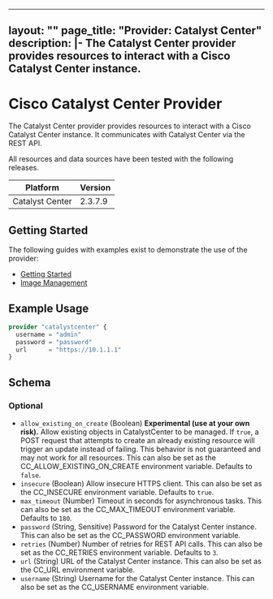 
---
layout: ""
page_title: "Provider: Catalyst Center"
description: |-
  The Catalyst Center provider provides resources to interact with a Cisco Catalyst Center instance.
---

# Cisco Catalyst Center Provider

The Catalyst Center provider provides resources to interact with a Cisco Catalyst Center instance. It communicates with Catalyst Center via the REST API.

All resources and data sources have been tested with the following releases.

| Platform        | Version |
| --------------- | ------- |
| Catalyst Center | 2.3.7.9 |

## Getting Started

The following guides with examples exist to demonstrate the use of the provider:

- [Getting Started](https://registry.terraform.io/providers/CiscoDevNet/catalystcenter/latest/docs/guides/getting_started)
- [Image Management](https://registry.terraform.io/providers/CiscoDevNet/catalystcenter/latest/docs/guides/image_management)

## Example Usage

```terraform
provider "catalystcenter" {
  username = "admin"
  password = "password"
  url      = "https://10.1.1.1"
}
```

<!-- schema generated by tfplugindocs -->
## Schema

### Optional

- `allow_existing_on_create` (Boolean) **Experimental (use at your own risk).** Allow existing objects in CatalystCenter to be managed. If `true`, a POST request that attempts to create an already existing resource will trigger an update instead of failing. This behavior is not guaranteed and may not work for all resources. This can also be set as the CC_ALLOW_EXISTING_ON_CREATE environment variable. Defaults to `false`.
- `insecure` (Boolean) Allow insecure HTTPS client. This can also be set as the CC_INSECURE environment variable. Defaults to `true`.
- `max_timeout` (Number) Timeout in seconds for asynchronous tasks. This can also be set as the CC_MAX_TIMEOUT environment variable. Defaults to `180`.
- `password` (String, Sensitive) Password for the Catalyst Center instance. This can also be set as the CC_PASSWORD environment variable.
- `retries` (Number) Number of retries for REST API calls. This can also be set as the CC_RETRIES environment variable. Defaults to `3`.
- `url` (String) URL of the Catalyst Center instance. This can also be set as the CC_URL environment variable.
- `username` (String) Username for the Catalyst Center instance. This can also be set as the CC_USERNAME environment variable.
